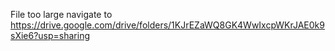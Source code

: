 File too large navigate to https://drive.google.com/drive/folders/1KJrEZaWQ8GK4WwIxcpWKrJAE0k9sXie6?usp=sharing
